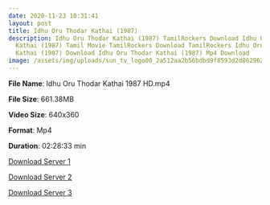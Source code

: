 ```yaml
---
date: 2020-11-23 10:31:41
layout: post
title: Idhu Oru Thodar Kathai (1987)
description: Idhu Oru Thodar Kathai (1987) TamilRockers Download Idhu Oru Thodar
  Kathai (1987) Tamil Movie TamilRockers Download TamilRockers Idhu Oru Thodar
  Kathai (1987) Download Idhu Oru Thodar Kathai (1987) Mp4 Download
image: /assets/img/uploads/sun_tv_logo00_2a512aa2b56bdbd9f8593d2d862962a7.jpg
---
```

**File Name**: Idhu Oru Thodar Kathai 1987 HD.mp4


**File Size**: 661.38MB


**Video Size**: 640x360


**Format**: Mp4


**Duration**: 02:28:33 min


<a href="http://s26.uptofiles.net//files/Tamil%20HD%20Mobile%20Movies/Idhu%20Oru%20Thodar%20Kathai%20(1987)/Idhu%20Oru%20Thodar%20Kathai%20(DVD)/Idhu%20Oru%20Thodar%20Kathai%20(640x360)/Idhu%20Oru%20Thodar%20Kathai%201987%20HD.mp4" class="myButton">Download Server 1</a>

<a href="http://s26.uptofiles.net//files/Tamil%20HD%20Mobile%20Movies/Idhu%20Oru%20Thodar%20Kathai%20(1987)/Idhu%20Oru%20Thodar%20Kathai%20(DVD)/Idhu%20Oru%20Thodar%20Kathai%20(640x360)/Idhu%20Oru%20Thodar%20Kathai%201987%20HD.mp4" class="myButton">Download Server 2</a>

<a href="http://s26.uptofiles.net//files/Tamil%20HD%20Mobile%20Movies/Idhu%20Oru%20Thodar%20Kathai%20(1987)/Idhu%20Oru%20Thodar%20Kathai%20(DVD)/Idhu%20Oru%20Thodar%20Kathai%20(640x360)/Idhu%20Oru%20Thodar%20Kathai%201987%20HD.mp4" class="myButton">Download Server 3</a>